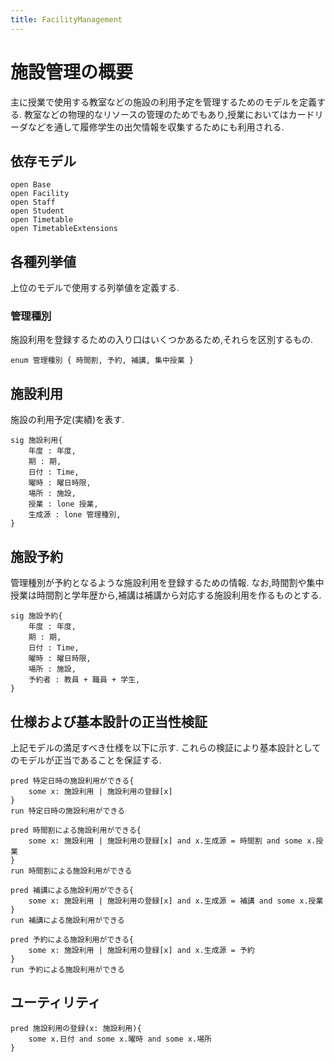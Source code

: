 ```yaml
---
title: FacilityManagement
---
```


# 施設管理の概要

主に授業で使用する教室などの施設の利用予定を管理するためのモデルを定義する.
教室などの物理的なリソースの管理のためでもあり,授業においてはカードリーダなどを通して履修学生の出欠情報を収集するためにも利用される.

## 依存モデル

```alloy
open Base
open Facility
open Staff
open Student
open Timetable
open TimetableExtensions
```

## 各種列挙値

上位のモデルで使用する列挙値を定義する.

### 管理種別

施設利用を登録するための入り口はいくつかあるため,それらを区別するもの.

```alloy
enum 管理種別 { 時間割, 予約, 補講, 集中授業 }
```

## 施設利用

施設の利用予定(実績)を表す.

```alloy
sig 施設利用{
	年度 : 年度,
	期 : 期,
	日付 : Time,
	曜時 : 曜日時限,
	場所 : 施設,
	授業 : lone 授業,
	生成源 : lone 管理種別,
}
```

## 施設予約

管理種別が予約となるような施設利用を登録するための情報.
なお,時間割や集中授業は時間割と学年歴から,補講は補講から対応する施設利用を作るものとする.

```alloy
sig 施設予約{
	年度 : 年度,
	期 : 期,
	日付 : Time,
	曜時 : 曜日時限,
	場所 : 施設,
	予約者 : 教員 + 職員 + 学生,
}
```

## 仕様および基本設計の正当性検証

上記モデルの満足すべき仕様を以下に示す.
これらの検証により基本設計としてのモデルが正当であることを保証する.

```alloy
pred 特定日時の施設利用ができる{
	some x: 施設利用 | 施設利用の登録[x]
}
run 特定日時の施設利用ができる

pred 時間割による施設利用ができる{
	some x: 施設利用 | 施設利用の登録[x] and x.生成源 = 時間割 and some x.授業
}
run 時間割による施設利用ができる

pred 補講による施設利用ができる{
	some x: 施設利用 | 施設利用の登録[x] and x.生成源 = 補講 and some x.授業
}
run 補講による施設利用ができる

pred 予約による施設利用ができる{
	some x: 施設利用 | 施設利用の登録[x] and x.生成源 = 予約
}
run 予約による施設利用ができる

```

## ユーティリティ

```alloy
pred 施設利用の登録(x: 施設利用){
	some x.日付 and some x.曜時 and some x.場所
}
```
